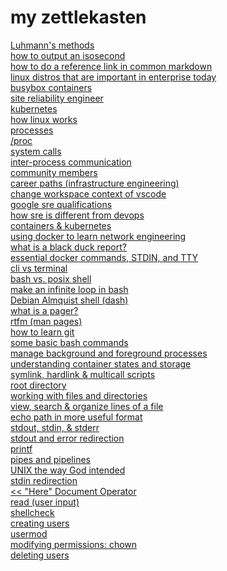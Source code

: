 # my zettlekasten
[Luhmann's methods](20210811020413.md)\
[how to output an isosecond](20210812022123.md)\
[how to do a reference link in common markdown](20210812024415.md)\
[linux distros that are important in enterprise today](20210812192342.md)\
[busybox containers](20210813003916.md)\
[site reliability engineer](20210813014754.md)\
[kubernetes](20210813015725.md)\
[how linux works](20210813104317.md)\
[processes](20210813115806.md)\
[/proc](20210813115918.md)\
[system calls](20210813120106.md)\
[inter-process communication](20210813120314.md)\
[community members](20210813172732.md)\
[career paths (infrastructure engineering)](20210813173102.md)\
[change workspace context of vscode](20210814025138.md)\
[google sre qualifications](20210814104620.md)\
[how sre is different from devops](20210814110750.md)\
[containers & kubernetes](20210814134248.md)\
[using docker to learn network engineering](20210816014614.md)\
[what is a black duck report?](20210816142520.md)\
[essential docker commands, STDIN, and TTY](20210817002245.md)\
[cli vs terminal](20210817022210.md) \
[bash vs. posix shell](20210817024132.md)\
[make an infinite loop in bash](20210818001033.md)\
[Debian Almquist shell (dash)](20210818011856.md)\
[what is a pager?](20210818013349.md)\
[rtfm (man pages)](20210818014731.md)\
[how to learn git](20210818020422.md)\
[some basic bash commands](20210818213758.md)\
[manage background and foreground processes](20210819021015.md)\
[understanding container states and storage](20210819130158.md)\
[symlink, hardlink & multicall scripts](20210820202034.md)\
[root directory](20210820202943.md)\
[working with files and directories](20210820230708.md)\
[view, search & organize lines of a file](20210820231533.md)\
[echo path in more useful format](20210821005124.md)\
[stdout, stdin, & stderr](20210821011130.md)\
[stdout and error redirection](20210821205449.md)\
[printf](20210821205721.md)\
[pipes and pipelines](20210822141528.md)\
[UNIX the way God intended](20210824020930.md)\
[stdin redirection](20210827023751.md)\
[<< "Here" Document Operator](20210829223946.md)\
[read (user input)](20210830004726.md)\
[shellcheck](20210830005857.md)\
[creating users](20210831192050.md)\
[usermod](20210831222213.md)\
[modifying permissions: chown](20210831224333.md)\
[deleting users](20210901012325.md)
